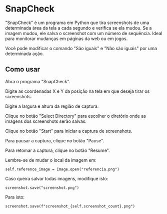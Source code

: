 # SnapCheck
"SnapCheck" é um programa em Python que tira screenshots de uma determinada área da tela a cada segundo e verifica se ela mudou. Se a imagem mudou, ele salva o screenshot com um número de sequência. Ideal para monitorar mudanças em páginas da web ou em jogos.

Você pode modificar o comando "São iguais" e "Não são iguais" por uma determinada ação.
## Como usar
Abra o programa "SnapCheck".

Digite as coordenadas X e Y da posição na tela em que deseja tirar os screenshots.

Digite a largura e altura da região de captura.

Clique no botão "Select Directory" para escolher o diretório onde as imagens dos screenshots serão salvas.

Clique no botão "Start" para iniciar a captura de screenshots.

Para pausar a captura, clique no botão "Pause".

Para retomar a captura, clique no botão "Resume".

Lembre-se de mudar o local da imagem em:
    
    self.reference_image = Image.open("referencia.png")
Caso queira salvar todas imagens, modifique isto:
      
    screenshot.save("screenshot.png")
 
Para isto:

    screenshot.save(f"screenshot_{self.screenshot_count}.png")
